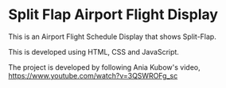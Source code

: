 <h1> Split Flap Airport Flight Display </h1>

This is an Airport Flight Schedule Display that shows Split-Flap.

This is developed using HTML, CSS and JavaScript.

The project is developed by following Ania Kubow's video, https://www.youtube.com/watch?v=3QSWROFg_sc
